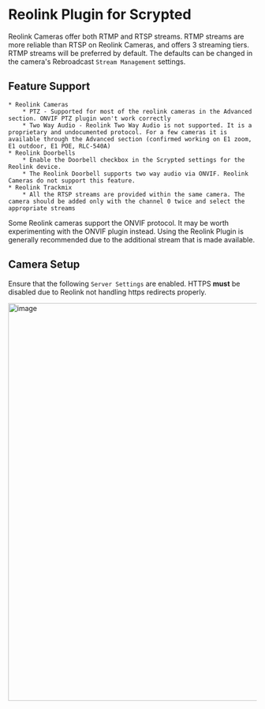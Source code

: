 # Reolink Plugin for Scrypted

Reolink Cameras offer both RTMP and RTSP streams. RTMP streams are more reliable than RTSP on Reolink Cameras, and offers 3 streaming tiers. RTMP streams will be preferred by default. The defaults can be changed in the camera's Rebroadcast `Stream Management` settings.

## Feature Support

    * Reolink Cameras
        * PTZ - Supported for most of the reolink cameras in the Advanced section. ONVIF PTZ plugin won't work correctly 
        * Two Way Audio - Reolink Two Way Audio is not supported. It is a proprietary and undocumented protocol. For a few cameras it is available through the Advanced section (confirmed working on E1 zoom, E1 outdoor, E1 POE, RLC-540A)
    * Reolink Doorbells
        * Enable the Doorbell checkbox in the Scrypted settings for the Reolink device.
        * The Reolink Doorbell supports two way audio via ONVIF. Reolink Cameras do not support this feature.
    * Reolink Trackmix
        * All the RTSP streams are provided within the same camera. The camera should be added only with the channel 0 twice and select the appropriate streams

Some Reolink cameras support the ONVIF protocol. It may be worth experimenting with the ONVIF plugin instead. Using the Reolink Plugin is generally recommended due to the additional stream that is made available.

## Camera Setup

Ensure that the following `Server Settings` are enabled. HTTPS **must** be disabled due to Reolink not handling https redirects properly.

<img width="806" alt="image" src="https://github.com/koush/scrypted/assets/73924/61d712a8-ddf9-4092-a0aa-cbec4e888766">
